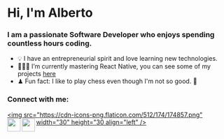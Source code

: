 # Hi, I'm Alberto 
### I am a passionate Software Developer who enjoys spending countless hours coding.
- 💡  I have an entrepreneurial spirit and love learning new technologies. 
- 👨🏻‍💻 I’m currently mastering React Native, you can see some of my projects [here](https://betomoedano.netlify.app/)
- ♟ Fun fact: I like to play chess even though I'm not so good. 🤯

### Connect with me:
[<img src="https://cdn-icons-png.flaticon.com/512/174/174857.png" width="30" height="30 align="left"  />](https://www.linkedin.com/in/betomoedano/)
[<img src="https://www.iconpacks.net/icons/2/free-youtube-logo-icon-2431-thumb.png" width="30" height="30"  align="left"/>](https://www.youtube.com/channel/UCzkDuc3rSDyEZYo3NoHzalw)
[<img src="https://cdn-icons-png.flaticon.com/512/174/174855.png" width="30" height="30" align="left" />](https://www.instagram.com/betomoedano/)
<br/>


<!--
**betomoedano/betomoedano** is a ✨ _special_ ✨ repository because its `README.md` (this file) appears on your GitHub profile.

Here are some ideas to get you started:

- 🔭 I’m currently working on ...
- 🌱 I’m currently learning ...
- 👯 I’m looking to collaborate on ...
- 🤔 I’m looking for help with ...
- 💬 Ask me about ...
- 📫 How to reach me: ...
- 😄 Pronouns: ...
- ⚡ Fun fact: ...
-->
